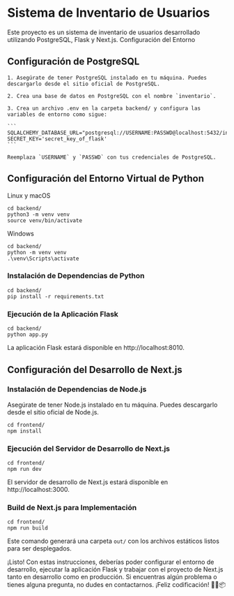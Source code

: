 <h1>Sistema de Inventario de Usuarios</h1>

Este proyecto es un sistema de inventario de usuarios desarrollado utilizando PostgreSQL, Flask y Next.js.
Configuración del Entorno

<h2>Configuración de PostgreSQL</h2>

    1. Asegúrate de tener PostgreSQL instalado en tu máquina. Puedes descargarlo desde el sitio oficial de PostgreSQL.

    2. Crea una base de datos en PostgreSQL con el nombre `inventario`.

    3. Crea un archivo .env en la carpeta backend/ y configura las variables de entorno como sigue:

    ```
    SQLALCHEMY_DATABASE_URL="postgresql://USERNAME:PASSWD@localhost:5432/inventario"
    SECRET_KEY='secret_key_of_flask'
    ```

    Reemplaza `USERNAME` y `PASSWD` con tus credenciales de PostgreSQL.

<h2>Configuración del Entorno Virtual de Python</h2>
Linux y macOS

```
cd backend/
python3 -m venv venv
source venv/bin/activate
```

Windows
```
cd backend/
python -m venv venv
.\venv\Scripts\activate
```

<h3>Instalación de Dependencias de Python</h3>

```
cd backend/
pip install -r requirements.txt
```

<h3>Ejecución de la Aplicación Flask</h3>

```
cd backend/
python app.py
```

La aplicación Flask estará disponible en http://localhost:8010.
<h2>Configuración del Desarrollo de Next.js</h2>
<h3>Instalación de Dependencias de Node.js</h3>

Asegúrate de tener Node.js instalado en tu máquina. Puedes descargarlo desde el sitio oficial de Node.js.

```
cd frontend/
npm install
```

<h3>Ejecución del Servidor de Desarrollo de Next.js</h3>

```
cd frontend/
npm run dev
```

El servidor de desarrollo de Next.js estará disponible en http://localhost:3000.
<h3>Build de Next.js para Implementación</h3>

```
cd frontend/
npm run build
```

Este comando generará una carpeta `out/` con los archivos estáticos listos para ser desplegados.

¡Listo! Con estas instrucciones, deberías poder configurar el entorno de desarrollo, ejecutar la aplicación Flask y trabajar con el proyecto de Next.js tanto en desarrollo como en producción. Si encuentras algún problema o tienes alguna pregunta, no dudes en contactarnos. ¡Feliz codificación! 🚀🔧📦